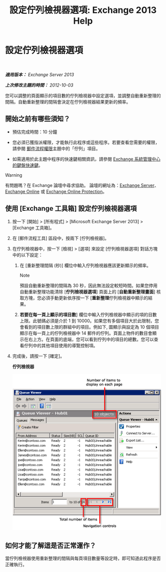 ﻿---
title: '設定佇列檢視器選項: Exchange 2013 Help'
TOCTitle: 設定佇列檢視器選項
ms:assetid: 03a9134c-0714-4c13-b286-92bccc7ec05e
ms:mtpsurl: https://technet.microsoft.com/zh-tw/library/Aa995934(v=EXCHG.150)
ms:contentKeyID: 50472474
ms.date: 05/21/2018
mtps_version: v=EXCHG.150
ms.translationtype: MT
---

# 設定佇列檢視器選項

 

_**適用版本：** Exchange Server 2013_

_**上次修改主題的時間：** 2012-10-03_

您可以調整的頁面顯示的項目數的佇列檢視器中設定選項，並調整自動重新整理的間隔。自動重新整理的間隔會決定在佇列檢視器結果更新的頻率。

## 開始之前有哪些須知？

  - 預估完成時間：10 分鐘

  - 您必須已獲指派權限，才能執行此程序或這些程序。若要查看您需要的權限，請參閱 [郵件流程權限](mail-flow-permissions-exchange-2013-help.md)主題中的「佇列」項目。

  - 如需適用於此主題中程序的快速鍵相關資訊，請參閱 [Exchange 系統管理中心的鍵盤快速鍵](keyboard-shortcuts-in-the-exchange-admin-center-exchange-online-protection-help.md)。


> [!WARNING]  
> 有問題嗎？在 Exchange 論壇中尋求協助。 論壇的網址為：<a href="https://go.microsoft.com/fwlink/p/?linkid=60612">Exchange Server</a>、 <a href="https://go.microsoft.com/fwlink/p/?linkid=267542">Exchange Online</a> 或 <a href="https://go.microsoft.com/fwlink/p/?linkid=285351">Exchange Online Protection</a>。




## 使用 \[Exchange 工具箱\] 設定佇列檢視器選項

1.  按一下 \[開始\] \> \[所有程式\] \> \[Microsoft Exchange Server 2013\] \> \[Exchange 工具箱\]。

2.  在 \[郵件流程工具\] 區段中，按兩下 \[佇列檢視器\]。

3.  在佇列檢視器中，按一下 \[檢視\] \> \[選項\] 來設定 \[佇列檢視器選項\] 對話方塊中的以下設定：
    
    1.  在 \[重新整理間隔 (秒)\] 欄位中輸入佇列檢視器應該更新顯示的頻率。
        
        > [!NOTE]  
        > 預設自動重新整理的間隔為 30 秒，因此無法設定較短時間。如果您停用自動重新整理功能清除 [<strong>佇列檢視器選項</strong>] 頁面上的 [<strong>自動重新整理畫面</strong>] 核取方塊，您必須手動更新依序按一下 [<strong>重新整理</strong>佇列檢視器中顯示的結果。
    
    2.  **若要在每一頁上顯示的項目數**\] 欄位中輸入佇列檢視器中顯示的項的目數上限。此號碼必須是介於 1 到 10000。如果您有多個項目大於此限制，您會看到的項目數上限的群組中的項目。例如下, 圖顯示與設定為 10 個項目顯示在每一頁上的佇列檢視器中 14 郵件的佇列。頁面上物件的數目會顯示在右上方。在頁面的底端，您可以看到佇列中的項目的總數。您可以查看佇列中的其他項目使用的導覽控制項。

4.  完成後，請按一下 \[確定\]。
    
    **佇列檢視器**
    
    ![含有比項目限制更多項目的佇列檢視器](images/Aa995934.e82196e6-002a-4e9e-823d-b244b0bd25e2(EXCHG.150).gif "含有比項目限制更多項目的佇列檢視器")  

## 如何才能了解這是否正常運作？

當佇列檢視器使用重新整理的間隔與每頁項目數量等設定時，即可知道此程序是否正確執行。

